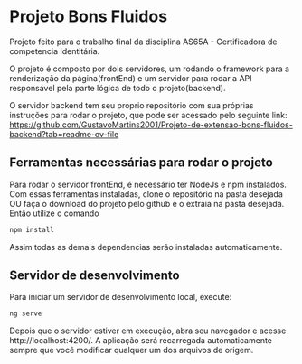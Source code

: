 # Projeto Bons Fluidos

Projeto feito para o trabalho final da disciplina AS65A - Certificadora de competencia Identitária.

O projeto é composto por dois servidores, um rodando o framework para a renderização da página(frontEnd) e um servidor para rodar a API responsável
pela parte lógica de todo o projeto(backend).

O servidor backend tem seu proprio repositório com sua próprias instruções para rodar o projeto, que pode ser acessado pelo seguinte link:
https://github.com/GustavoMartins2001/Projeto-de-extensao-bons-fluidos-backend?tab=readme-ov-file

## Ferramentas necessárias para rodar o projeto

Para rodar o servidor frontEnd, é necessário ter NodeJs e npm instalados.
Com essas ferramentas instaladas, clone o repositório na pasta desejada OU 
faça o download do projeto pelo github e o extraia na pasta desejada. Então utilize o comando

```bash
npm install
```
Assim todas as demais dependencias serão instaladas automaticamente.


## Servidor de desenvolvimento
 
Para iniciar um servidor de desenvolvimento local, execute:

```bash
ng serve
```

Depois que o servidor estiver em execução, abra seu navegador e acesse http://localhost:4200/. A aplicação será recarregada automaticamente sempre que você modificar qualquer um dos arquivos de origem.

